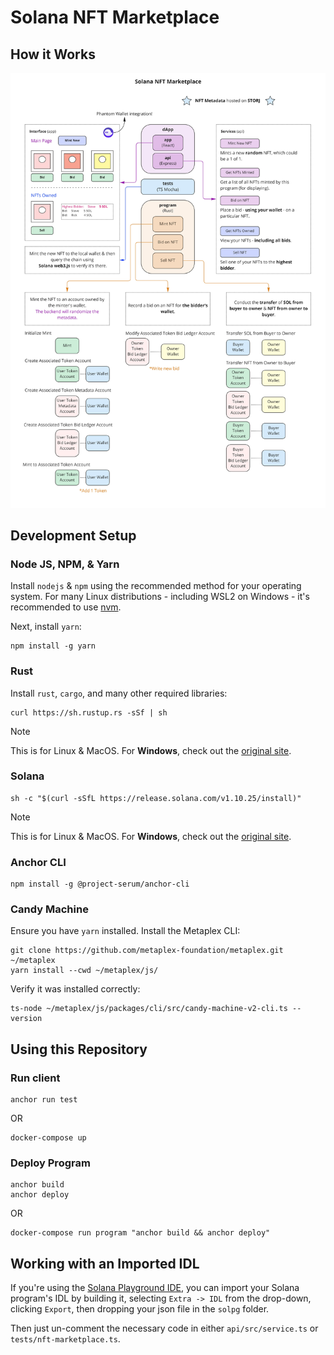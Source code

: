 # Solana NFT Marketplace

## How it Works
![](how_it_works.jpg)

## Development Setup

### Node JS, NPM, & Yarn
Install `nodejs` & `npm` using the recommended method for your operating system. For many Linux distributions - including WSL2 on Windows - it's recommended to use [nvm](https://docs.microsoft.com/en-us/windows/dev-environment/javascript/nodejs-on-wsl).   
   
Next, install `yarn`:
```shell
npm install -g yarn
```

### Rust
Install `rust`, `cargo`, and many other required libraries:
```shell
curl https://sh.rustup.rs -sSf | sh
```
>[!NOTE]
> This is for Linux & MacOS. For **Windows**, check out the [original site](https://doc.rust-lang.org/cargo/getting-started/installation.html).

### Solana
```shell
sh -c "$(curl -sSfL https://release.solana.com/v1.10.25/install)"
```
>[!NOTE]
> This is for Linux & MacOS. For **Windows**, check out the [original site](https://docs.solana.com/cli/install-solana-cli-tools).

### Anchor CLI
```shell
npm install -g @project-serum/anchor-cli
```

### Candy Machine
Ensure you have `yarn` installed. Install the Metaplex CLI:
```shell
git clone https://github.com/metaplex-foundation/metaplex.git ~/metaplex
yarn install --cwd ~/metaplex/js/
```
Verify it was installed correctly:
```shell
ts-node ~/metaplex/js/packages/cli/src/candy-machine-v2-cli.ts --version
```

## Using this Repository
### Run client
```shell
anchor run test
```
OR
```shell
docker-compose up
```
### Deploy Program
```shell
anchor build
anchor deploy
```
OR
```shell
docker-compose run program "anchor build && anchor deploy"
```

## Working with an Imported IDL
If you're using the [Solana Playground IDE](https://beta.solpg.io), you can import your Solana program's IDL by building it, selecting `Extra -> IDL` from the drop-down, clicking `Export`, then dropping your json file in the `solpg` folder.   
   
Then just un-comment the necessary code in either `api/src/service.ts` or `tests/nft-marketplace.ts`.
